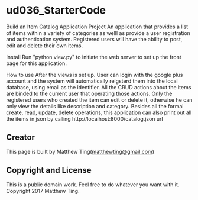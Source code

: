 # ud036_StarterCode
Build an Item Catalog Application Project
An application that provides a list of items within a variety of categories as welll as provide a user registration and authentication system. Registered users will have the ability to post, edit and delete their own items.

Install
Run "python view.py" to initiate the web server to set up the front page for this application.

How to use
After the views is set up. User can login with the google plus account and the system will automatically reigsterd them into the local database, using email as the identifier. All the CRUD actions about the items are binded to the current user that operating those actions. Only the registered users who created the item can edit or delete it, otherwise he can only view the details like description and category.
Besides all the formal create, read, update, delete operations, this application can also print out all the items in json by calling http://localhost:8000/catalog.json url

## Creator
This page is built by Matthew Ting(matthewting@gmail.com)

## Copyright and License
This is a public domain work. Feel free to do whatever you want with it.
Copyright 2017 Matthew Ting.



